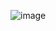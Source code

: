 ![image](https://user-images.githubusercontent.com/70689018/217757152-b1b873f6-37ad-4d34-b1a8-615eb3615f88.png)
